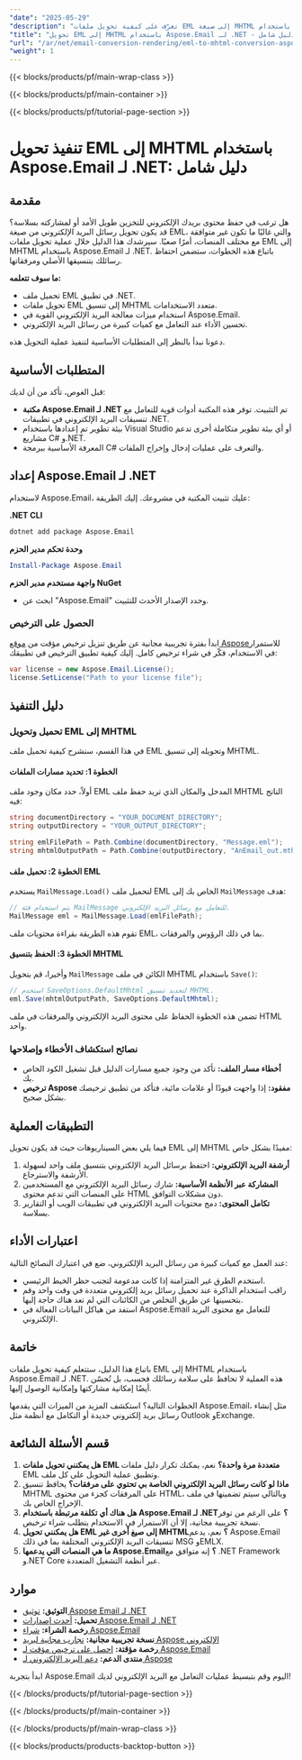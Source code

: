 ```yaml
---
"date": "2025-05-29"
"description": "تعرّف على كيفية تحويل ملفات EML إلى صيغة MHTML باستخدام Aspose.Email لـ .NET، مع ضمان حفظ كامل لرسائل البريد الإلكتروني مع المرفقات. عزّز قدراتك على أرشفة ومشاركة رسائل البريد الإلكتروني."
"title": "تحويل EML إلى MHTML باستخدام Aspose.Email لـ .NET - دليل شامل"
"url": "/ar/net/email-conversion-rendering/eml-to-mhtml-conversion-aspose-email-net/"
"weight": 1
---
```


{{< blocks/products/pf/main-wrap-class >}}

{{< blocks/products/pf/main-container >}}

{{< blocks/products/pf/tutorial-page-section >}}
# تنفيذ تحويل EML إلى MHTML باستخدام Aspose.Email لـ .NET: دليل شامل

## مقدمة

هل ترغب في حفظ محتوى بريدك الإلكتروني للتخزين طويل الأمد أو لمشاركته بسلاسة؟ قد يكون تحويل رسائل البريد الإلكتروني من صيغة EML، والتي غالبًا ما تكون غير متوافقة مع مختلف المنصات، أمرًا صعبًا. سيرشدك هذا الدليل خلال عملية تحويل ملفات EML إلى MHTML باستخدام Aspose.Email لـ .NET. باتباع هذه الخطوات، ستضمن احتفاظ رسائلك بتنسيقها الأصلي ومرفقاتها.

**ما سوف تتعلمه:**
- تحميل ملف EML في تطبيق .NET.
- تحويل ملفات EML إلى تنسيق MHTML متعدد الاستخدامات.
- استخدام ميزات معالجة البريد الإلكتروني القوية في Aspose.Email.
- تحسين الأداء عند التعامل مع كميات كبيرة من رسائل البريد الإلكتروني.

دعونا نبدأ بالنظر إلى المتطلبات الأساسية لتنفيذ عملية التحويل هذه.

## المتطلبات الأساسية

قبل الغوص، تأكد من أن لديك:
- **مكتبة Aspose.Email لـ .NET** تم التثبيت. توفر هذه المكتبة أدوات قوية للتعامل مع تنسيقات البريد الإلكتروني في تطبيقات .NET.
- بيئة تطوير تم إعدادها باستخدام Visual Studio أو أي بيئة تطوير متكاملة أخرى تدعم مشاريع C# و.NET.
- المعرفة الأساسية ببرمجة C# والتعرف على عمليات إدخال وإخراج الملفات.

## إعداد Aspose.Email لـ .NET

لاستخدام Aspose.Email، عليك تثبيت المكتبة في مشروعك. إليك الطريقة:

**.NET CLI**
```bash
dotnet add package Aspose.Email
```

**وحدة تحكم مدير الحزم**
```powershell
Install-Package Aspose.Email
```

**واجهة مستخدم مدير الحزم NuGet**
- ابحث عن "Aspose.Email" وحدد الإصدار الأحدث للتثبيت.

### الحصول على الترخيص

ابدأ بفترة تجريبية مجانية عن طريق تنزيل ترخيص مؤقت من [موقع Aspose](https://purchase.aspose.com/temporary-license/)للاستمرار في الاستخدام، فكّر في شراء ترخيص كامل. إليك كيفية تطبيق الترخيص في تطبيقك:

```csharp
var license = new Aspose.Email.License();
license.SetLicense("Path to your license file");
```

## دليل التنفيذ

### تحميل وتحويل EML إلى MHTML

في هذا القسم، سنشرح كيفية تحميل ملف EML وتحويله إلى تنسيق MHTML.

#### الخطوة 1: تحديد مسارات الملفات

أولاً، حدد مكان وجود ملف EML المدخل والمكان الذي تريد حفظ ملف MHTML الناتج فيه:

```csharp
string documentDirectory = "YOUR_DOCUMENT_DIRECTORY";
string outputDirectory = "YOUR_OUTPUT_DIRECTORY";

string emlFilePath = Path.Combine(documentDirectory, "Message.eml");
string mhtmlOutputPath = Path.Combine(outputDirectory, "AnEmail_out.mthml");
```

#### الخطوة 2: تحميل ملف EML

يستخدم `MailMessage.Load()` لتحميل ملف EML الخاص بك إلى `MailMessage` هدف:

```csharp
// يتم استخدام فئة MailMessage للتعامل مع رسائل البريد الإلكتروني.
MailMessage eml = MailMessage.Load(emlFilePath);
```

تقوم هذه الطريقة بقراءة محتويات ملف EML، بما في ذلك الرؤوس والمرفقات.

#### الخطوة 3: الحفظ بتنسيق MHTML

وأخيرا، قم بتحويل `MailMessage` الكائن في ملف MHTML باستخدام `Save()`:

```csharp
// استخدم SaveOptions.DefaultMhtml لتحديد تنسيق MHTML.
eml.Save(mhtmlOutputPath, SaveOptions.DefaultMhtml);
```

تضمن هذه الخطوة الحفاظ على محتوى البريد الإلكتروني والمرفقات في ملف HTML واحد.

### نصائح استكشاف الأخطاء وإصلاحها
- **أخطاء مسار الملف:** تأكد من وجود جميع مسارات الدليل قبل تشغيل الكود الخاص بك.
- **ترخيص Aspose مفقود:** إذا واجهت قيودًا أو علامات مائية، فتأكد من تطبيق ترخيصك بشكل صحيح.

## التطبيقات العملية

فيما يلي بعض السيناريوهات حيث قد يكون تحويل EML إلى MHTML مفيدًا بشكل خاص:
1. **أرشفة البريد الإلكتروني:** احتفظ برسائل البريد الإلكتروني بتنسيق ملف واحد لسهولة الأرشفة والاسترجاع.
2. **المشاركة عبر الأنظمة الأساسية:** شارك رسائل البريد الإلكتروني مع المستخدمين على المنصات التي تدعم محتوى HTML دون مشكلات التوافق.
3. **تكامل المحتوى:** دمج محتويات البريد الإلكتروني في تطبيقات الويب أو التقارير بسلاسة.

## اعتبارات الأداء

عند العمل مع كميات كبيرة من رسائل البريد الإلكتروني، ضع في اعتبارك النصائح التالية:
- استخدم الطرق غير المتزامنة إذا كانت مدعومة لتجنب حظر الخيط الرئيسي.
- راقب استخدام الذاكرة عند تحميل رسائل بريد إلكتروني متعددة في وقت واحد وقم بتحسينها عن طريق التخلص من الكائنات التي لم تعد هناك حاجة إليها.
- استفد من هياكل البيانات الفعالة في Aspose.Email للتعامل مع محتوى البريد الإلكتروني.

## خاتمة

باتباع هذا الدليل، ستتعلم كيفية تحويل ملفات EML إلى MHTML باستخدام Aspose.Email لـ .NET. هذه العملية لا تحافظ على سلامة رسائلك فحسب، بل تُحسّن أيضًا إمكانية مشاركتها وإمكانية الوصول إليها.

الخطوات التالية؟ استكشف المزيد من الميزات التي يقدمها Aspose.Email، مثل إنشاء رسائل بريد إلكتروني جديدة أو التكامل مع أنظمة مثل Outlook وExchange.

## قسم الأسئلة الشائعة
1. **هل يمكنني تحويل ملفات EML متعددة مرة واحدة؟** 
   نعم، يمكنك تكرار دليل ملفات EML وتطبيق عملية التحويل على كل ملف.
2. **ماذا لو كانت رسائل البريد الإلكتروني الخاصة بي تحتوي على مرفقات؟**
   يحافظ تنسيق MHTML على المرفقات كجزء من محتوى HTML، وبالتالي سيتم تضمينها في ملف الإخراج الخاص بك.
3. **هل هناك أي تكلفة مرتبطة باستخدام Aspose.Email لـ .NET؟**
   على الرغم من توفر نسخة تجريبية مجانية، إلا أن الاستمرار في الاستخدام يتطلب شراء ترخيص.
4. **هل يمكنني تحويل EML إلى صيغ أخرى غير MHTML؟**
   نعم، يدعم Aspose.Email تنسيقات البريد الإلكتروني المختلفة بما في ذلك MSG وEMLX.
5. **ما هي المنصات التي يدعمها Aspose.Email؟**
   إنه متوافق مع .NET Framework و.NET Core عبر أنظمة التشغيل المتعددة.

## موارد
- **التوثيق:** [توثيق Aspose Email لـ .NET](https://reference.aspose.com/email/net/)
- **تحميل:** [أحدث إصدارات Aspose.Email لـ .NET](https://releases.aspose.com/email/net/)
- **رخصة الشراء:** [شراء Aspose.Email](https://purchase.aspose.com/buy)
- **نسخة تجريبية مجانية:** [تجارب مجانية لبريد Aspose الإلكتروني](https://releases.aspose.com/email/net/)
- **رخصة مؤقتة:** [احصل على ترخيص مؤقت لـ Aspose.Email](https://purchase.aspose.com/temporary-license/)
- **منتدى الدعم:** [دعم البريد الإلكتروني لـ Aspose](https://forum.aspose.com/c/email/10)

ابدأ بتجربة Aspose.Email اليوم وقم بتبسيط عمليات التعامل مع البريد الإلكتروني لديك!

{{< /blocks/products/pf/tutorial-page-section >}}

{{< /blocks/products/pf/main-container >}}

{{< /blocks/products/pf/main-wrap-class >}}

{{< blocks/products/products-backtop-button >}}